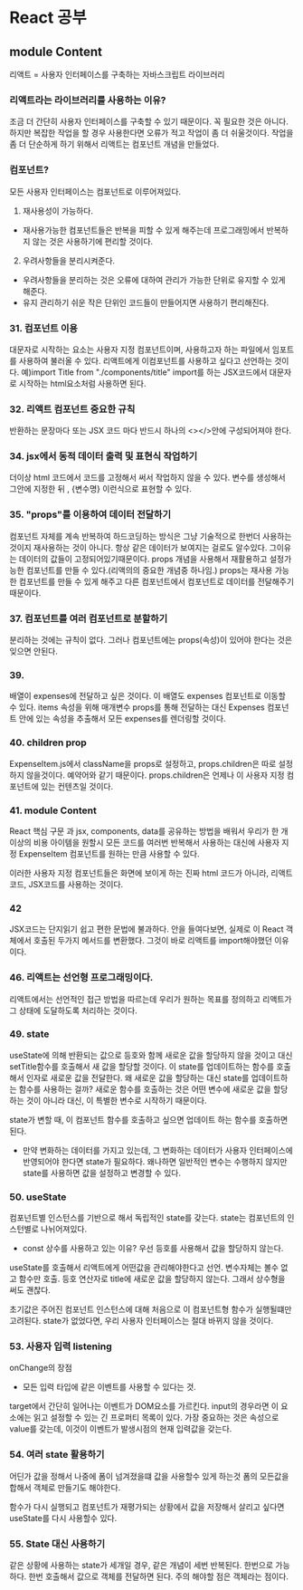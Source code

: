 # React 공부

## module Content

리액트 = 사용자 인터페이스를 구축하는 자바스크립트 라이브러리

### 리액트라는 라이브러리를 사용하는 이유?

조금 더 간단히 사용자 인터페이스를 구축할 수 있기 때문이다.
꼭 필요한 것은 아니다. 하지만 복잡한 작업을 할 경우 사용한다면 오류가 적고
작업이 좀 더 쉬울것이다. 작업을 좀 더 단순하게 하기 위해서 리액트는 컴포넌트 개념을 만들었다.

### 컴포넌트?

모든 사용자 인터페이스는 컴포넌트로 이루어져있다.

1. 재사용성이 가능하다.

- 재사용가능한 컴포넌트들은 반복을 피할 수 있게 해주는데 프로그래밍에서 반복하지 않는 것은 사용하기에 편리할 것이다.

2. 우려사항들을 분리시켜준다.

- 우려사항들을 분리하는 것은 오류에 대하여 관리가 가능한 단위로 유지할 수 있게 해준다.
- 유지 관리하기 쉬운 작은 단위인 코드들이 만들어지면 사용하기 편리해진다.

### 31. 컴포넌트 이용

대문자로 시작하는 요소는 사용자 지정 컴포넌트이며, 사용하고자 하는 파일에서 임포트를 사용하여 불러올 수 있다.
리액트에게 이컴포넌트를 사용하고 싶다고 선언하는 것이다.
예)import Title from "./components/title"
import를 하는 JSX코드에서 대문자로 시작하는 html요소처럼 사용하면 된다.

### 32. 리액트 컴포넌트 중요한 규칙

반환하는 문장마다 또는 JSX 코드 마다 반드시 하나의 <></>안에 구성되어져야 한다.

### 34. jsx에서 동적 데이터 출력 및 표현식 작업하기

더이상 html 코드에서 코드를 고정해서 써서 작업하지 않을 수 있다.
변수를 생성해서 그안에 지정한 뒤 , {변수명} 이런식으로 표현할 수 있다.

### 35. "props"를 이용하여 데이터 전달하기

컴포넌트 자체를 계속 반복하여 하드코딩하는 방식은 그냥 기술적으로 한번더 사용하는 것이지 재사용하는 것이 아니다. 항상 같은 데이터가 보여지는 걸로도 알수있다. 그이유는 데이터의 값들이 고정되어있기때문이다.
props 개념을 사용해서 재활용하고 설정가능한 컴포넌트를 만들 수 있다.(리액의의 중요한 개념중 하나임.)
props는 재사용 가능한 컴포넌트를 만들 수 있게 해주고 다른 컴포넌트에서 컴포넌트로 데이터를 전달해주기 때문이다.

### 37. 컴포넌트를 여러 컴포넌트로 분할하기

분리하는 것에는 규칙이 없다. 그러나 컴포넌트에는 props(속성)이 있어야 한다는 것은 잊으면 안된다.

### 39.

배열이 expenses에 전달하고 싶은 것이다. 이 배열도 expenses 컴포넌트로 이동할 수 있다.
items 속성을 위해 매개변수 props를 통해 전달하는 대신 Expenses 컴포넌트 안에 있는 속성을 추출해서
모든 expenses를 렌더링할 것이다.

### 40. children prop

ExpenseItem.js에서 className을 props로 설정하고, props.children은 따로 설정하지 않을것이다. 예약어와 같기 때문이다. props.children은 언제나 이 사용자 지정 컴포넌트에 있는 컨텐츠일 것이다.

### 41. module Content

React 핵심 구문 과 jsx, components, data를 공유하는 방법을 배워서 우리가 한 개이상의 비용 아이템을 원할시 모든 코드를 여러번 반복해서 사용하는 대신에 사용자 지정 ExpenseItem 컴포넌트를 원하는 만큼 사용할 수 있다.

이러한 사용자 지정 컴포넌트들은 화면에 보이게 하는 진짜 html 코드가 아니라, 리액트 코드, JSX코드를 사용하는 것이다.

### 42

JSX코드는 단지읽기 쉽고 편한 문법에 불과하다. 안을 들여다보면, 실제로 이 React 객체에서 호출된 두가지 메서드를 변환했다. 그것이 바로 리액트를 import해야했던 이유이다.

### 46. 리액트는 선언형 프로그래밍이다.

리액트에서는 선언적인 접근 방법을 따르는데 우리가 원하는 목표를 정의하고 리액트가 그 상태에 도달하도록 처리하는 것이다.

### 49. state

useState에 의해 반환되는 값으로 등호와 함께 새로운 값을 할당하지 않을 것이고 대신 setTitle함수를 호출해서 새 값을 할당할 것이다. 이 state를 업데이트하는 함수를 호출해서 인자로 새로운 값을 전달한다.
왜 새로운 값을 할당하는 대신 state를 업데이트하는 함수를 사용하는 걸까?
새로운 함수를 호출하는 것은 어떤 변수에 새로운 값을 할당하는 것이 아니라 대신, 이 특별한 변수로 시작하기 때문이다.

state가 변할 때, 이 컴포넌트 함수를 호출하고 싶으면 업데이트 하는 함수를 호출하면 된다.

- 만약 변화하는 데이터를 가지고 있는데, 그 변화하는 데이터가 사용자 인터페이스에 반영되어야 한다면 state가 필요하다. 왜나하면 일반적인 변수는 수행하지 않지만 state를 사용하면 값을 설정하고 변경할 수 있다.

### 50. useState

컴포넌트별 인스턴스를 기반으로 해서 독립적인 state를 갖는다.
state는 컴포넌트의 인스턴별로 나뉘어져있다.

- const 상수를 사용하고 있는 이유?
  우선 등호를 사용해서 값을 할당하지 않는다.

useState를 호출해서 리액트에게 어떤값을 관리해야한다고 선언. 변수자체는 볼수 없고 함수만 호출.
등호 연산자로 title에 새로운 값을 할당하지 않는다. 그래서 상수형을 써도 괜찮다.

초기값은 주어진 컴포넌트 인스턴스에 대해 처음으로 이 컴포넌트형 함수가 실행될떄만 고려된다.
state가 없었다면, 우리 사용자 인터페이스는 절대 바뀌지 않을 것이다.

### 53. 사용자 입력 listening

onChange의 장점

- 모든 입력 타입에 같은 이벤트를 사용할 수 있다는 것.

target에서 간단히 일어나는 이벤트가 DOM요소를 가르킨다.
input의 경우라면 이 요소에는 읽고 설정할 수 있는 긴 프로퍼티 목록이 있다.
가장 중요하는 것은 속성으로 value를 갖는데, 이것이 이벤트가 발생시점의 현재 입력값을 갖는다.

### 54. 여러 state 활용하기

어딘가 값을 정해서 나중에 폼이 넘겨졌을떄 값을 사용할수 있게 하는것
폼의 모든값을 합해서 객체로 만들기도 해야한다.

함수가 다시 실행되고 컴포넌트가 재평가되는 상황에서 값을 저장해서 살리고 싶다면 useState를 다시 사용할수 있다.

### 55. State 대신 사용하기

같은 상황에 사용하는 state가 세개일 경우, 같은 개념이 세번 반복된다.
한번으로 가능하다. 한번 호출해서 값으로 객체를 전달하면 된다. 주의 해야할 점은 객체라는 점이다.
